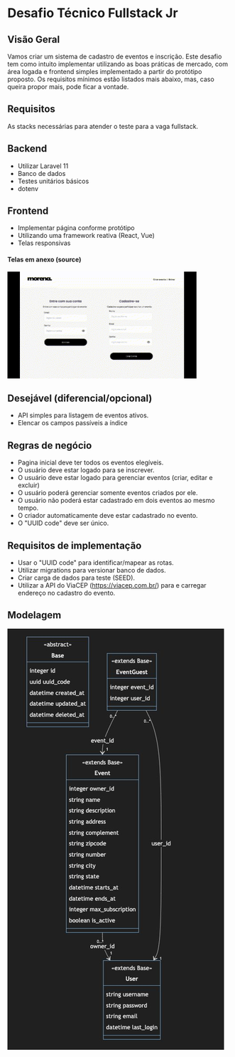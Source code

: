# Desafio Técnico Fullstack Jr
## Visão Geral
Vamos criar um sistema de cadastro de eventos e inscrição. Este desafio tem como intuito implementar utilizando as boas práticas de mercado, com área logada e frontend simples implementado a partir do protótipo proposto.
Os requisitos mínimos estão listados mais abaixo, mas, caso queira propor mais, pode ficar a vontade.
## Requisitos
As stacks necessárias para atender o teste para a vaga fullstack.
## Backend
- Utilizar Laravel 11
- Banco de dados
- Testes unitários básicos
- dotenv
## Frontend
- Implementar página conforme protótipo
- Utilizando uma framework reativa (React, Vue)
- Telas responsivas

#### Telas em anexo (source)
![Tela a serem implementadas](source/screens/screens.gif)

## Desejável (diferencial/opcional)
- API simples para listagem de eventos ativos.
- Elencar os campos passíveis a índice

## Regras de negócio
- Pagina inicial deve ter todos os eventos elegíveis.
- O usuário deve estar logado para se inscrever.
- O usuário deve estar logado para gerenciar eventos (criar, editar e excluir)
- O usuário poderá gerenciar somente eventos criados por ele.
- O usuário não poderá estar cadastrado em dois eventos ao mesmo tempo.
- O criador automaticamente deve estar cadastrado no evento.
- O "UUID code" deve ser único.

## Requisitos de implementação
- Usar o "UUID code" para identificar/mapear as rotas.
- Utilizar migrations para versionar banco de dados.
- Criar carga de dados para teste (SEED).
- Utilizar a API do ViaCEP (https://viacep.com.br/) para e carregar endereço no cadastro do evento.

## Modelagem
![ texto](./source/model-schema.png) 